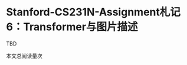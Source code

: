 # Stanford-CS231N-Assignment札记6：Transformer与图片描述

TBD

<span id="busuanzi_container_page_pv">本文总阅读量<span id="busuanzi_value_page_pv"></span>次</span>